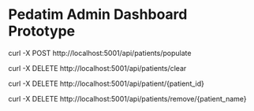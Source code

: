 # Pedatim Admin Dashboard Prototype

curl -X POST http://localhost:5001/api/patients/populate

curl -X DELETE http://localhost:5001/api/patients/clear

curl -X DELETE http://localhost:5001/api/patient/{patient_id}

curl -X DELETE http://localhost:5001/api/patients/remove/{patient_name}